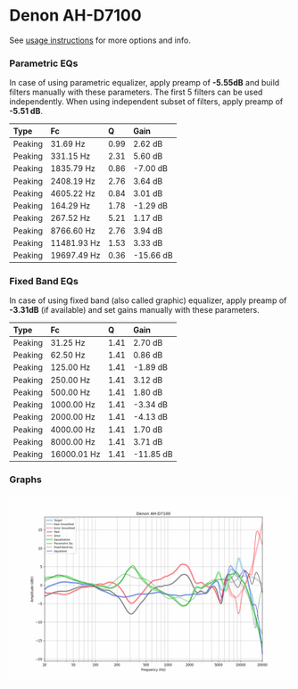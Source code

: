 # Denon AH-D7100
See [usage instructions](https://github.com/jaakkopasanen/AutoEq#usage) for more options and info.

### Parametric EQs
In case of using parametric equalizer, apply preamp of **-5.55dB** and build filters manually
with these parameters. The first 5 filters can be used independently.
When using independent subset of filters, apply preamp of **-5.51 dB**.

| Type    | Fc          |    Q | Gain      |
|:--------|:------------|:-----|:----------|
| Peaking | 31.69 Hz    | 0.99 | 2.62 dB   |
| Peaking | 331.15 Hz   | 2.31 | 5.60 dB   |
| Peaking | 1835.79 Hz  | 0.86 | -7.00 dB  |
| Peaking | 2408.19 Hz  | 2.76 | 3.64 dB   |
| Peaking | 4605.22 Hz  | 0.84 | 3.01 dB   |
| Peaking | 164.29 Hz   | 1.78 | -1.29 dB  |
| Peaking | 267.52 Hz   | 5.21 | 1.17 dB   |
| Peaking | 8766.60 Hz  | 2.76 | 3.94 dB   |
| Peaking | 11481.93 Hz | 1.53 | 3.33 dB   |
| Peaking | 19697.49 Hz | 0.36 | -15.66 dB |

### Fixed Band EQs
In case of using fixed band (also called graphic) equalizer, apply preamp of **-3.31dB**
(if available) and set gains manually with these parameters.

| Type    | Fc          |    Q | Gain      |
|:--------|:------------|:-----|:----------|
| Peaking | 31.25 Hz    | 1.41 | 2.70 dB   |
| Peaking | 62.50 Hz    | 1.41 | 0.86 dB   |
| Peaking | 125.00 Hz   | 1.41 | -1.89 dB  |
| Peaking | 250.00 Hz   | 1.41 | 3.12 dB   |
| Peaking | 500.00 Hz   | 1.41 | 1.80 dB   |
| Peaking | 1000.00 Hz  | 1.41 | -3.34 dB  |
| Peaking | 2000.00 Hz  | 1.41 | -4.13 dB  |
| Peaking | 4000.00 Hz  | 1.41 | 1.70 dB   |
| Peaking | 8000.00 Hz  | 1.41 | 3.71 dB   |
| Peaking | 16000.01 Hz | 1.41 | -11.85 dB |

### Graphs
![](./Denon%20AH-D7100.png)